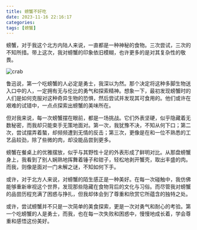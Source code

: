 ```yaml
---
title: 螃蟹不好吃
date: 2023-11-16 22:16:17
categories: 
tags: [螃蟹]
---
```

螃蟹，对于我这个北方内陆人来说，一直都是一种神秘的食物。三次尝试，三次的不知所措。带上这次，我对螃蟹的印象依旧模糊，也许更多的是对其复杂性的敬畏。

![crab](crab.jpeg)

鲁迅说，第一个吃螃蟹的人必定是勇士，我深以为然。那个决定将这种多脚生物送入口中的人，一定拥有无与伦比的勇气和探索精神。想象一下，最初发现螃蟹时的人们是如何克服对这种奇异生物的恐惧，然后尝试并发现其可食用的。他们或许在艰难的试错中，一点点探索出螃蟹的美味所在。

但对我来说，每一次螃蟹摆在眼前，都是一场挑战。它们外表坚硬，似乎隐藏着无数秘密，而我却只能束手无策地面对。第一次，我犹豫不决，不知从何下口；第二次，尝试摆弄着螯，却频频遭到无情的反击；第三次，更像是在和一位不熟悉的工艺品较劲，除了些微的肉，却没能品尝到更多。

螃蟹在餐桌上的优雅摆放，似乎与其野性十足的外表形成了鲜明对比。从那盘螃蟹身上，我看到了别人娴熟地挥舞着锤子和钳子，轻松地剥开蟹壳，取出丰盛的肉。而我，则像是面对一门未解之谜，不知如何下手。

或许，对于北方人来说，对螃蟹的陌生感正是一种美好。在每一次碰触中，我仿佛能够重新审视这个世界，发现那些隐藏在食物背后的文化与习俗。而尽管我对螃蟹的品尝历程充满了困惑与挣扎，但我却体会到了尊重和欣赏它所蕴含的独特之处。

或许，尝试螃蟹并不只是一次简单的美食探索，更是一次对勇气和耐心的考验。第一个吃螃蟹的人是勇士，而我，也在每一次失败和困惑中，慢慢地成长着，学会尊重和感悟这份美好。
